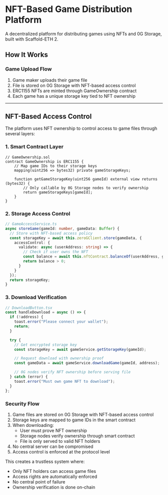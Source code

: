 # NFT-Based Game Distribution Platform

A decentralized platform for distributing games using NFTs and 0G Storage, built with Scaffold-ETH 2.

## How It Works

### Game Upload Flow

1. Game maker uploads their game file
2. File is stored on 0G Storage with NFT-based access control
3. ERC1155 NFTs are minted through GameOwnership contract
4. Each game has a unique storage key tied to NFT ownership

---

## NFT-Based Access Control

The platform uses NFT ownership to control access to game files through several layers:

### 1. Smart Contract Layer

```solidity
// GameOwnership.sol
contract GameOwnership is ERC1155 {
    // Map game IDs to their storage keys
    mapping(uint256 => bytes32) private gameStorageKeys;

    function getGameStorageKey(uint256 gameId) external view returns (bytes32) {
        // Only callable by 0G Storage nodes to verify ownership
        return gameStorageKeys[gameId];
    }
}
```

### 2. Storage Access Control

```typescript
// GameAccessService.ts
async storeGame(gameId: number, gameData: Buffer) {
  // Store with NFT-based access policy
  const storageKey = await this.zeroGClient.store(gameData, {
    accessControl: {
      validate: async (userAddress: string) => {
        // Check if user owns the NFT
        const balance = await this.nftContract.balanceOf(userAddress, gameId);
        return balance > 0;
      }
    }
  });
  return storageKey;
}
```

### 3. Download Verification

```typescript
// DownloadButton.tsx
const handleDownload = async () => {
  if (!address) {
    toast.error("Please connect your wallet");
    return;
  }

  try {
    // Get encrypted storage key
    const storageKey = await gameService.getStorageKey(gameId);

    // Request download with ownership proof
    const gameData = await gameService.downloadGame(gameId, address);

    // 0G nodes verify NFT ownership before serving file
  } catch (error) {
    toast.error("Must own game NFT to download");
  }
};
```

### Security Flow

1. Game files are stored on 0G Storage with NFT-based access control
2. Storage keys are mapped to game IDs in the smart contract
3. When downloading:
   - User must prove NFT ownership
   - Storage nodes verify ownership through smart contract
   - File is only served to valid NFT holders
4. No central server can be compromised
5. Access control is enforced at the protocol level

This creates a trustless system where:

- Only NFT holders can access game files
- Access rights are automatically enforced
- No central point of failure
- Ownership verification is done on-chain
